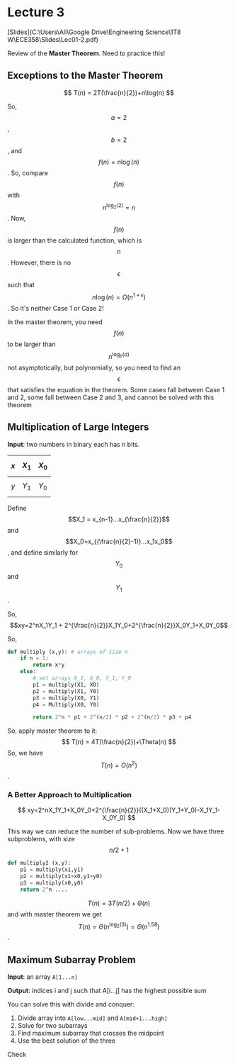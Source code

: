 # Lecture 3

[Slides](C:\Users\Ali\Google Drive\Engineering Science\1T8 W\ECE358\Slides\Lec01-2.pdf)

Review of the **Master Theorem**. Need to practice this!

## Exceptions to the Master Theorem

$$
T(n) = 2T(\frac{n}{2})+n\log(n)
$$

So, $$a=2$$, $$b=2$$, and $$f(n)=n\log(n)$$. So, compare $$f(n)$$ with $$n^{\log_{2}(2)}=n$$. Now, $$f(n)$$ is larger than the calculated function, which is $$n$$. However, there is no $$\epsilon$$ such that $$n\log(n)=\Omega(n^{1+\epsilon})$$. So it's neither Case 1 or Case 2!

In the master theorem, you need $$f(n)$$ to be larger than $$n^{\log_{b}(a)}$$ not asymptotically, but polynomially, so you need to find an $$\epsilon$$ that satisfies the equation in the theorem. Some cases fall between Case 1 and 2, some fall between Case 2 and 3, and cannot be solved with this theorem


## Multiplication of Large Integers

**Input**: two numbers in binary each has n bits.

| $$x$$  | $$X_1$$ | $$X_0$$ |
| ---- | ----- | ----- |
| $$y$$  | $$Y_1$$ | $$Y_0$$ |

Define $$X_1 = x_{n-1}...x_{\frac{n}{2}}$$ and $$X_0=x_{(\frac{n}{2}-1)}...x_1x_0$$, and define similarly for $$Y_0$$ and $$Y_1$$.

So, $$xy=2^nX_1Y_1 + 2^{\frac{n}{2}}X_1Y_0+2^{\frac{n}{2}}X_0Y_1+X_0Y_0$$

So,

```python
def multiply (x,y): # arrays of size n
	if n = 1:
		return x*y
	else:
		# set arrays X_1, X_0, Y_1, Y_0
		p1 = multiply(X1, X0)
		p2 = multiply(X1, Y0)
		p3 = multiply(X0, Y1)
		p4 = Multiply(X0, Y0)

		return 2^n * p1 + 2^(n/2) * p2 + 2^(n/2) * p3 + p4
```

 So, apply master theorem to it:
$$
T(n) = 4T(\frac{n}{2})+\Theta(n)
$$
So, we have $$T(n) = O(n^2)$$.

### A Better Approach to Multiplication

$$
xy=2^nX_1Y_1+X_0Y_0+2^{\frac{n}{2}}((X_1+X_0)(Y_1+Y_0)-X_1Y_1-X_0Y_0)
$$

This way we can reduce the number of sub-problems. Now we have three subproblems, with size $$n/2+1$$

```python
def multiply2 (x,y):
	p1 = multiply(x1,y1)
    p2 = multiply(x1+x0,y1+y0)
    p3 = multiply(x0,y0)
    return 2^n ....
```

$$T(n) = 3T(n/2)+\Theta(n)$$ and with master theorem we get $$T(n)=\Theta(n^{\log_2(3)})=\Theta(n^{1.58})$$.

## Maximum Subarray Problem

**Input**: an array ```A[1...n]```

**Output**: indices i and j such that A[i...j] has the highest possible sum

You can solve this with divide and conquer:

1. Divide array into ```A[low...mid]``` and ```A[mid+1...high]```
2. Solve for two subarrays
3. Find maximum subarray  that crosses the midpoint
4. Use the best solution of the three

Check
